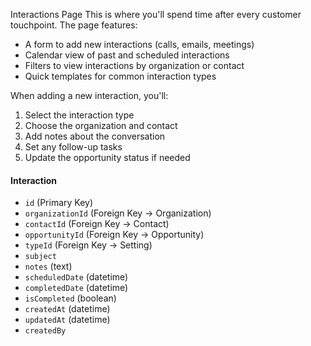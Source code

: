 Interactions Page This is where you'll spend time after every customer touchpoint. The page features:

- A form to add new interactions (calls, emails, meetings)
- Calendar view of past and scheduled interactions
- Filters to view interactions by organization or contact
- Quick templates for common interaction types

When adding a new interaction, you'll:

1. Select the interaction type
2. Choose the organization and contact
3. Add notes about the conversation
4. Set any follow-up tasks
5. Update the opportunity status if needed

#### **Interaction**

- `id` (Primary Key)    
- `organizationId` (Foreign Key → Organization)    
- `contactId` (Foreign Key → Contact)    
- `opportunityId` (Foreign Key → Opportunity)    
- `typeId` (Foreign Key → Setting)    
- `subject`    
- `notes` (text)    
- `scheduledDate` (datetime)    
- `completedDate` (datetime)    
- `isCompleted` (boolean)    
- `createdAt` (datetime)    
- `updatedAt` (datetime)    
- `createdBy`    
